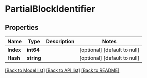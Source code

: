 # PartialBlockIdentifier

## Properties
Name | Type | Description | Notes
------------ | ------------- | ------------- | -------------
**Index** | **int64** |  | [optional] [default to null]
**Hash** | **string** |  | [optional] [default to null]

[[Back to Model list]](../README.md#documentation-for-models) [[Back to API list]](../README.md#documentation-for-api-endpoints) [[Back to README]](../README.md)

